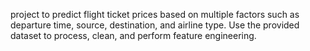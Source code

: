 project to predict flight ticket prices based on multiple factors such as departure time, source, destination, and airline type. Use the provided dataset to process, clean, and perform feature engineering. 
